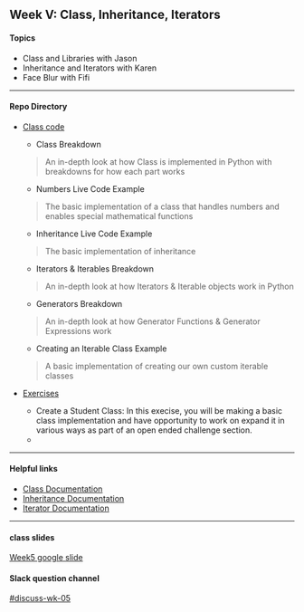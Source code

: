 ## Week V: Class, Inheritance, Iterators

#### Topics
- Class and Libraries with Jason
- Inheritance and Iterators with Karen
- Face Blur with Fifi
---

#### Repo Directory
- [Class code](https://github.com/parsons-python-summer-2020/python/tree/master/Week_05/Class%20Lecture%20Notebook)
  - Class Breakdown
  > An in-depth look at how Class is implemented in Python with breakdowns for how each part works
  - Numbers Live Code Example
  > The basic implementation of a class that handles numbers and enables special mathematical functions
  - Inheritance Live Code Example
  > The basic implementation of inheritance
  - Iterators & Iterables Breakdown
  > An in-depth look at how Iterators & Iterable objects work in Python
  - Generators Breakdown
  > An in-depth look at how Generator Functions & Generator Expressions work
  - Creating an Iterable Class Example
  > A basic implementation of creating our own custom iterable classes

- [Exercises](https://github.com/parsons-python-summer-2020/python/tree/master/Week_05/Class%20Exercise)
  - Create a Student Class: In this execise, you will be making a basic class implementation and have opportunity to work on expand it in various ways as part of an open ended challenge section.
  - 
---

#### Helpful links
- [Class Documentation](https://docs.python.org/3/tutorial/classes.html)
- [Inheritance Documentation](https://docs.python.org/3/tutorial/classes.html#inheritance)
- [Iterator Documentation](https://docs.python.org/3/tutorial/classes.html#iterators)

---

#### class slides
[Week5 google slide](https://docs.google.com/presentation/d/1bL1syFOheN0RPQFd1mmT3uF0PF0nANtn_SbNfJmmf-M/edit?usp=sharing)


#### Slack question channel
[#discuss-wk-05](https://parsonspython-spx9490.slack.com/archives/C013F007HV5)
